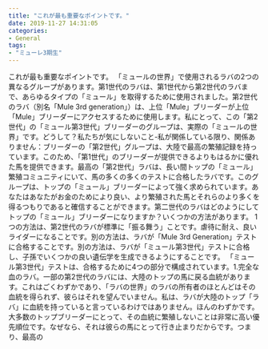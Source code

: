 ```yaml
---
title: "これが最も重要なポイントです。"
date: 2019-11-27 14:31:05
categories:
- General
tags:
- "ミューレ3期生"
---
```


これが最も重要なポイントです。 「ミュールの世界」で使用されるラバの2つの異なるグループがあります。第1世代のラバは、第1世代から第2世代のラバまで、あらゆるタイプの「ミュール」を取得するために使用されました。第2世代のラバ（別名「Mule 3rd generation」）は、上位「Mule」ブリーダーが上位「Mule」ブリーダーにアクセスするために使用します。私にとって、この「第2世代」の「ミュール第3世代」ブリーダーのグループは、実際の「ミュールの世界」です。どうして？私たちが気にしないこと-私が関係している限り、関係ありません：ブリーダーの「第2世代」グループは、大陸で最高の繁殖記録を持っています。このため、「第1世代」のブリーダーが提供できるよりもはるかに優れた馬を提供できます。最高の「第2世代」ラバは、長い間トップの「ミュール」繁殖コミュニティにいて、馬の多くの多くのテストに合格したラバです。このグループは、トップの「ミュール」ブリーダーによって強く求められています。あなたはあなたがお金のためにより良い、より繁殖された馬とそれらのより多くを得るつもりであると確信することができます。第二世代のラバはどのようにしてトップの「ミュール」ブリーダーになりますか？いくつかの方法があります。 1つの方法は、第2世代のラバが標準に「振る舞う」ことです。虐待に耐え、良いライダーになることです。別の方法は、ラバが「Mule 3rd Generation」テストに合格することです。別の方法は、ラバが「ミュール第3世代」テストに合格し、子孫でいくつかの良い遺伝学を生成できるようにすることです。 「ミュール第3世代」テストは、合格するために4つの部分で構成されています。1.完全な血のラバ。一部の第2世代のラバには、大陸のトップの馬に戻る血統があります。これはごくわずかであり、「ラバの世界」のラバの所有者のほとんどはその血統を得られず、彼らはそれを望んでいません。私は、ラバが大陸のトップ「ラバ」に血統を持っていると言っているわけではありません。ほんのわずかです。大多数のトップブリーダーにとって、その血統に繁殖しないことは非常に高い優先順位です。なぜなら、それは彼らの馬にとって行き止まりだからです。つまり、最高の
